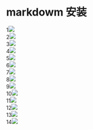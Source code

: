 markdowm 安装
===
1![](markdown.png/1.png)<br>
2![](markdown.png/2.png)<br>
3![](markdown.png/3.png)<br>
4![](markdown.png/4.png)<br>
5![](markdown.png/5.png)<br>
6![](markdown.png/6.png)<br>
7![](markdown.png/7.png)<br>
8![](markdown.png/8.png)<br>
9![](markdown.png/9.png)<br>
10![](markdown.png/10.png)<br>
11![](markdown.png/11.png)<br>
12![](markdown.png/12.png)<br>
13![](markdown.png/13.png)<br>
14![](markdown.png/14.png)<br>
